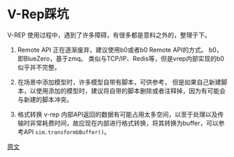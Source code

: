 V-Rep踩坑
===

V-REP 使用过程中，遇到了许多障碍，有很多都是意料之外的，整理于下。

1. Remote API 正在逐渐废弃，建议使用b0或者b0 Remote API的方式。
b0，即BlueZero，基于zmq。
类似与TCP/IP、Redis等，但是vrep内部实现的b0似乎并不完整。

2. 在场景中添加模型时，许多模型自带有脚本，可供参考，
但是如果自己新建脚本，以使用添加的模型时，建议将自带的脚本删除或者注释掉，因为有可能会与新建的脚本冲突。

3. 格式转换
v-rep 内部API返回的数据有可能占用太多空间，以至于处理以及传输时非常耗费时间，故应现在内部进行格式转换，将其转换为buffer，可以参考API ``sim.transformbBuffer()``。

[原文](https://blog.csdn.net/mec_zhang/article/details/90443144?spm=1001.2014.3001.5502)


